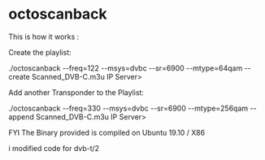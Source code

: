# octoscanback

This is how it works : 

Create the playlist:

  ./octoscanback --freq=122 --msys=dvbc --sr=6900 --mtype=64qam  --create Scanned_DVB-C.m3u <IP of the SAT>IP Server>

Add another Transponder to the Playlist:

  ./octoscanback --freq=330 --msys=dvbc --sr=6900 --mtype=256qam --append Scanned_DVB-C.m3u <IP of the SAT>IP Server>

FYI The Binary provided is compiled on Ubuntu 19.10 / X86



i modified code for dvb-t/2 
